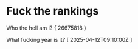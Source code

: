 # Fuck the rankings

Who the hell am I?
{ 26675818 }

What fucking year is it?
[ 2025-04-12T09:10:00Z ]
